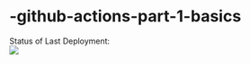 # -github-actions-part-1-basics

Status of Last Deployment:<br>
<img src="https://github.com/Oleg2394/-github-actions-part-1-basics/workflows/My-GitHubActions-Basics/badge.svg?branch=main"><br>
